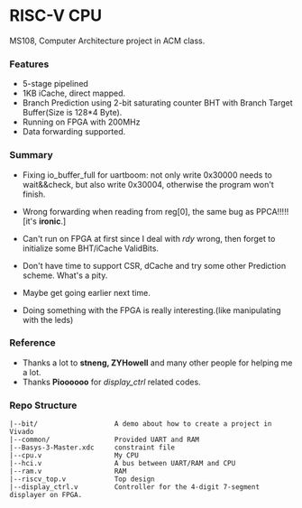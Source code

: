 # RISC-V CPU

MS108, Computer Architecture project in ACM class.

### Features

- 5-stage pipelined
- 1KB iCache, direct mapped.
- Branch Prediction using 2-bit saturating counter BHT with Branch Target Buffer(Size is 128*4 Byte).
- Running on FPGA with 200MHz
- Data forwarding supported.

### Summary

- Fixing io_buffer_full for uartboom: not only write 0x30000 needs to wait&&check, but also write 0x30004, otherwise the program won't finish.

- Wrong forwarding when reading from reg[0], the same bug as PPCA!!!!! [it's **ironic**.]

- Can't run on FPGA at first since I deal with *rdy* wrong, then forget to initialize some BHT/iCache ValidBits.

- Don't have time to support CSR, dCache and try some other Prediction scheme. What's a pity.

- Maybe get going earlier next time.

- Doing something with the FPGA is really interesting.(like manipulating with the leds)


### Reference

- Thanks a lot to **stneng, ZYHowell** and many other people for helping me a lot.
- Thanks **Pioooooo** for *display_ctrl* related codes.

### Repo Structure

```
|--bit/                   A demo about how to create a project in Vivado
|--common/                Provided UART and RAM
|--Basys-3-Master.xdc     constraint file
|--cpu.v                  My CPU 
|--hci.v                  A bus between UART/RAM and CPU
|--ram.v                  RAM
|--riscv_top.v            Top design
|--display_ctrl.v         Controller for the 4-digit 7-segment displayer on FPGA.
```


